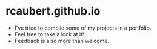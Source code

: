 # rcaubert.github.io

- I've tried to compile some of my projects in a portfolio.
- Feel free to take a look at it!
- Feedback is also more than welcome.
